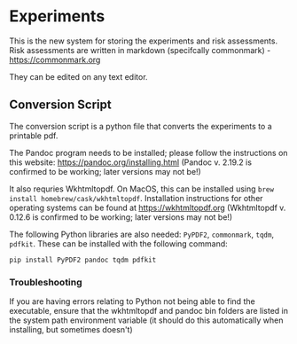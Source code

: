 # Experiments

This is the new system for storing the experiments and risk assessments. Risk assessments are written in markdown (specifcally commonmark) - https://commonmark.org

They can be edited on any text editor.

## Conversion Script

The conversion script is a python file that converts the experiments to a printable pdf.

The Pandoc program needs to be installed; please follow the instructions on this website: https://pandoc.org/installing.html (Pandoc v. 2.19.2 is confirmed to be working; later versions may not be!)

It also requries Wkhtmltopdf. On MacOS, this can be installed using `brew install homebrew/cask/wkhtmltopdf`.
Installation instructions for other operating systems can be found at https://wkhtmltopdf.org (Wkhtmltopdf v. 0.12.6 is confirmed to be working; later versions may not be!)

The following Python libraries are also needed: `PyPDF2`, `commonmark`, `tqdm`, `pdfkit`. These can be installed with the following command:

```
pip install PyPDF2 pandoc tqdm pdfkit
```

### Troubleshooting

If you are having errors relating to Python not being able to find the executable, ensure that the wkhtmltopdf and pandoc bin folders are listed in the system path environment variable (it should do this automatically when installing, but sometimes doesn't)
